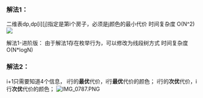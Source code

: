 ### 解法1：
二维表dp,dp[i][j]指定是第i个房子，必须是j颜色的最小代价
时间复杂度 O(N^2)
![](https://assets.zaqbest.com/2022/12/07/639018c65ed6f.png)

解法1-进阶版：
由于解法1存在枚举行为，可以修改为线段树方式
时间复杂度O(N*logN)

### 解法2：
i+1只需要知道4个信息，
i行的**最优**代价，i行**最优**代价的颜色；
i行的**次优**代价，i行**次优**代价的颜色；
![IMG_0787.PNG](https://assets.zaqbest.com/2022/12/07/6390187a40677.png)
